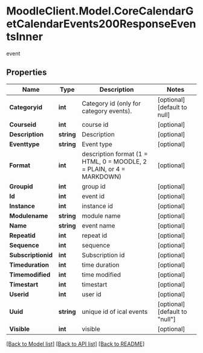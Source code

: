 # MoodleClient.Model.CoreCalendarGetCalendarEvents200ResponseEventsInner
event

## Properties

Name | Type | Description | Notes
------------ | ------------- | ------------- | -------------
**Categoryid** | **int** | Category id (only for category events). | [optional] [default to null]
**Courseid** | **int** | course id | [optional] 
**Description** | **string** | Description | [optional] 
**Eventtype** | **string** | Event type | [optional] 
**Format** | **int** | description format (1 &#x3D; HTML, 0 &#x3D; MOODLE, 2 &#x3D; PLAIN, or 4 &#x3D; MARKDOWN) | [optional] 
**Groupid** | **int** | group id | [optional] 
**Id** | **int** | event id | [optional] 
**Instance** | **int** | instance id | [optional] 
**Modulename** | **string** | module name | [optional] 
**Name** | **string** | event name | [optional] 
**Repeatid** | **int** | repeat id | [optional] 
**Sequence** | **int** | sequence | [optional] 
**Subscriptionid** | **int** | Subscription id | [optional] 
**Timeduration** | **int** | time duration | [optional] 
**Timemodified** | **int** | time modified | [optional] 
**Timestart** | **int** | timestart | [optional] 
**Userid** | **int** | user id | [optional] 
**Uuid** | **string** | unique id of ical events | [optional] [default to "null"]
**Visible** | **int** | visible | [optional] 

[[Back to Model list]](../README.md#documentation-for-models) [[Back to API list]](../README.md#documentation-for-api-endpoints) [[Back to README]](../README.md)

